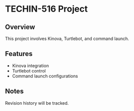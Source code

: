 # TECHIN-516 Project
## Overview
This project involves Kinova, Turtlebot, and command launch.
## Features
- Kinova integration
- Turtlebot control
- Command launch configurations
## Notes
Revision history will be tracked.

